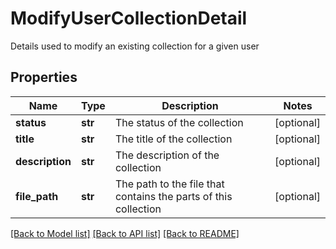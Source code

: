 # ModifyUserCollectionDetail

Details used to modify an existing collection for a given user

## Properties
Name | Type | Description | Notes
------------ | ------------- | ------------- | -------------
**status** | **str** | The status of the collection | [optional] 
**title** | **str** | The title of the collection | [optional] 
**description** | **str** | The description of the collection | [optional] 
**file_path** | **str** | The path to the file that contains the parts of this collection | [optional] 

[[Back to Model list]](../README.md#documentation-for-models) [[Back to API list]](../README.md#documentation-for-api-endpoints) [[Back to README]](../README.md)


